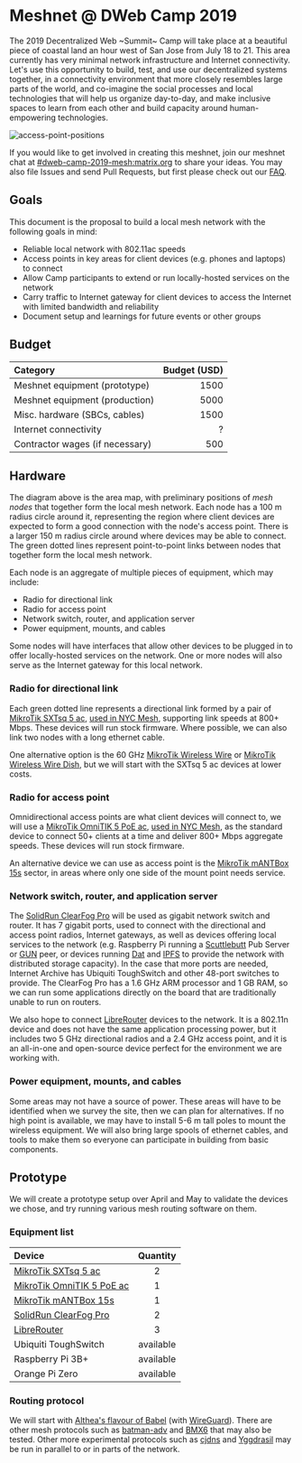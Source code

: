 Meshnet @ DWeb Camp 2019
========================

The 2019 Decentralized Web ~Summit~ Camp will take place at a beautiful piece of coastal land an hour west of San Jose from July 18 to 21.
This area currently has very minimal network infrastructure and Internet connectivity.
Let's use this opportunity to build, test, and use our decentralized systems together,
in a connectivity environment that more closely resembles large parts of the world,
and co-imagine the social processes and local technologies that will help us organize day-to-day,
and make inclusive spaces to learn from each other and build capacity around human-empowering technologies.

![access-point-positions](images/access-point-positions.png?raw=true)

If you would like to get involved in creating this meshnet, join our meshnet chat at [#dweb-camp-2019-mesh:matrix.org](https://riot.im/app/#/room/#dweb-camp-2019-mesh:matrix.org) to share your ideas. You may also file Issues and send Pull Requests, but first please check out our [FAQ](FAQ.md).

## Goals

This document is the proposal to build a local mesh network with the following goals in mind:

- Reliable local network with 802.11ac speeds
- Access points in key areas for client devices (e.g. phones and laptops) to connect
- Allow Camp participants to extend or run locally-hosted services on the network
- Carry traffic to Internet gateway for client devices to access the Internet with limited bandwidth and reliability
- Document setup and learnings for future events or other groups

## Budget

| Category                        | Budget (USD) |
|:--------------------------------|-------------:|
| Meshnet equipment (prototype)   | 1500         |
| Meshnet equipment (production)  | 5000         |
| Misc. hardware (SBCs, cables)   | 1500         |
| Internet connectivity           | ?            |
| Contractor wages (if necessary) | 500          |

## Hardware

The diagram above is the area map, with preliminary positions of _mesh nodes_ that together form the local mesh network.
Each node has a 100 m radius circle around it, representing the region where client devices are expected to form a good connection with the node's access point.
There is a larger 150 m radius circle around where devices may be able to connect. The green dotted lines represent point-to-point links between nodes that together form the local mesh network.

Each node is an aggregate of multiple pieces of equipment, which may include:

- Radio for directional link
- Radio for access point
- Network switch, router, and application server
- Power equipment, mounts, and cables

Some nodes will have interfaces that allow other devices to be plugged in to offer locally-hosted services on the network. 
One or more nodes will also serve as the Internet gateway for this local network.

### Radio for directional link

Each green dotted line represents a directional link formed by a pair of [MikroTik SXTsq 5 ac](https://mikrotik.com/product/sxtsq_5_ac), [used in NYC Mesh](https://docs.nycmesh.net/hardware/sxtsqg5acd/), supporting link speeds at 800+ Mbps.
These devices will run stock firmware.
Where possible, we can also link two nodes with a long ethernet cable.

One alternative option is the 60 GHz [MikroTik Wireless Wire](https://mikrotik.com/product/wireless_wire) or [MikroTik Wireless Wire Dish](https://mikrotik.com/product/wireless_wire_dish), but we will start with the SXTsq 5 ac devices at lower costs.

### Radio for access point

Omnidirectional access points are what client devices will connect to, we will use a [MikroTik OmniTIK 5 PoE ac](https://mikrotik.com/product/rbomnitikpg_5hacd), [used in NYC Mesh](https://docs.nycmesh.net/hardware/mikrotikomnitik5ac/), as the standard device to connect 50+ clients at a time and deliver 800+ Mbps aggregate speeds.
These devices will run stock firmware.

An alternative device we can use as access point is the [MikroTik mANTBox 15s](https://mikrotik.com/product/RB921GS-5HPacD-15S) sector, in areas where only one side of the mount point needs service.

### Network switch, router, and application server

The [SolidRun ClearFog Pro](https://www.solid-run.com/product/SRM6828S00D01GE000P01CE/) will be used as gigabit network switch and router.
It has 7 gigabit ports, used to connect with the directional and access point radios, Internet gateways, as well as devices offering local services to the network (e.g. Raspberry Pi running a [Scuttlebutt](https://www.scuttlebutt.nz) Pub Server or [GUN](https://github.com/amark/gun) peer, or devices running [Dat](https://datproject.org) and [IPFS](https://ipfs.io) to provide the network with distributed storage capacity).
In the case that more ports are needed, Internet Archive has Ubiquiti ToughSwitch and other 48-port switches to provide.
The ClearFog Pro has a 1.6 GHz ARM processor and 1 GB RAM, so we can run some applications directly on the board that are traditionally unable to run on routers.

We also hope to connect [LibreRouter](https://librerouter.org) devices to the network.
It is a 802.11n device and does not have the same application processing power, but it includes two 5 GHz directional radios and a 2.4 GHz access point, and it is an all-in-one and open-source device perfect for the environment we are working with.

### Power equipment, mounts, and cables

Some areas may not have a source of power.
These areas will have to be identified when we survey the site, then we can plan for alternatives.
If no high point is available, we may have to install 5-6 m tall poles to mount the wireless equipment.
We will also bring large spools of ethernet cables, and tools to make them so everyone can participate in building from basic components.

## Prototype

We will create a prototype setup over April and May to validate the devices we chose, and try running various mesh routing software on them.

### Equipment list

| Device                                                                              | Quantity  |
|:------------------------------------------------------------------------------------|:---------:|
| [MikroTik SXTsq 5 ac](https://mikrotik.com/product/sxtsq_5_ac)                      | 2         |
| [MikroTik OmniTIK 5 PoE ac](https://mikrotik.com/product/rbomnitikpg_5hacd)         | 1         |
| [MikroTik mANTBox 15s](https://mikrotik.com/product/RB921GS-5HPacD-15S)             | 1         |
| [SolidRun ClearFog Pro](https://www.solid-run.com/product/SRM6828S00D01GE000P01CE/) | 2         |
| [LibreRouter](https://librerouter.org)                                              | 3         |
| Ubiquiti ToughSwitch                                                                | available | 
| Raspberry Pi 3B+                                                                    | available |
| Orange Pi Zero                                                                      | available |

### Routing protocol

We will start with [Althea's flavour of Babel](https://github.com/althea-mesh/babeld) (with [WireGuard](https://www.wireguard.com/)).
There are other mesh protocols such as [batman-adv](https://www.kernel.org/doc/html/v4.15/networking/batman-adv.html) and [BMX6](https://bmx6.net/projects/bmx6) that may also be tested.
Other more experimental protocols such as [cjdns](https://github.com/cjdelisle/cjdns) and [Yggdrasil](https://yggdrasil-network.github.io/) may be run in parallel to or in parts of the network.
